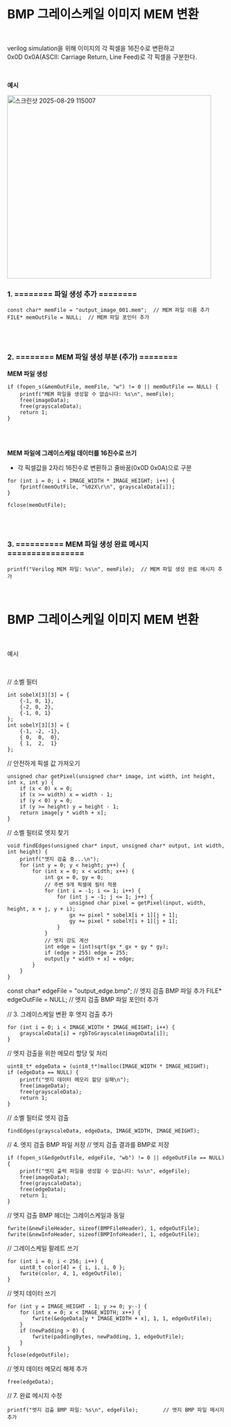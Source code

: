 # BMP 그레이스케일 이미지 MEM 변환
<br>

verilog simulation을 위해 이미지의 각 픽셀을 16진수로 변환하고 <br>
0x0D 0x0A(ASCII: Carriage Return, Line Feed)로 각 픽셀을 구분한다.

<br>

__예시__

<img width="470" height="423" alt="스크린샷 2025-08-29 115007" src="https://github.com/user-attachments/assets/9e9ad650-ff86-4731-8920-5ce19f227276" />

<br>

### 1. ======== 파일 생성 추가 ========
```
const char* memFile = "output_image_001.mem";  // MEM 파일 이름 추가
FILE* memOutFile = NULL;  // MEM 파일 포인터 추가
```

<br><br>
    
### 2. ======== MEM 파일 생성 부분 (추가) ========
__MEM 파일 생성__
```
if (fopen_s(&memOutFile, memFile, "w") != 0 || memOutFile == NULL) {
    printf("MEM 파일을 생성할 수 없습니다: %s\n", memFile);
    free(imageData);
    free(grayscaleData);
    return 1;
}
```

<br><br>
  
__MEM 파일에 그레이스케일 데이터를 16진수로 쓰기__
- 각 픽셀값을 2자리 16진수로 변환하고 줄바꿈(0x0D 0x0A)으로 구분
```
for (int i = 0; i < IMAGE_WIDTH * IMAGE_HEIGHT; i++) {
    fprintf(memOutFile, "%02X\r\n", grayscaleData[i]);
}

fclose(memOutFile);
```

<br><br>
  
### 3. ========== MEM 파일 생성 완료 메시지 ================
```
printf("Verilog MEM 파일: %s\n", memFile);  // MEM 파일 생성 완료 메시지 추가
```

<br>

# BMP 그레이스케일 이미지 MEM 변환

<br>

예시



<br>

// 소벨 필터
```
int sobelX[3][3] = {
    {-1, 0, 1},
    {-2, 0, 2},
    {-1, 0, 1}
};
int sobelY[3][3] = {
    {-1, -2, -1},
    { 0,  0,  0},
    { 1,  2,  1}
};
```
// 안전하게 픽셀 값 가져오기
```
unsigned char getPixel(unsigned char* image, int width, int height, int x, int y) {
    if (x < 0) x = 0;
    if (x >= width) x = width - 1;
    if (y < 0) y = 0;
    if (y >= height) y = height - 1;
    return image[y * width + x];
}
```
// 소벨 필터로 엣지 찾기
```
void findEdges(unsigned char* input, unsigned char* output, int width, int height) {
    printf("엣지 검출 중...\n");
    for (int y = 0; y < height; y++) {
        for (int x = 0; x < width; x++) {
            int gx = 0, gy = 0;
            // 주변 9개 픽셀에 필터 적용
            for (int i = -1; i <= 1; i++) {
                for (int j = -1; j <= 1; j++) {
                    unsigned char pixel = getPixel(input, width, height, x + j, y + i);
                    gx += pixel * sobelX[i + 1][j + 1];
                    gy += pixel * sobelY[i + 1][j + 1];
                }
            }
            // 엣지 강도 계산
            int edge = (int)sqrt(gx * gx + gy * gy);
            if (edge > 255) edge = 255;
            output[y * width + x] = edge;
        }
    }
}
```
const char* edgeFile = "output_edge.bmp";        // 엣지 검출 BMP 파일 추가
FILE* edgeOutFile = NULL;                        // 엣지 검출 BMP 파일 포인터 추가

// 3. 그레이스케일 변환 후 엣지 검출 추가
```
for (int i = 0; i < IMAGE_WIDTH * IMAGE_HEIGHT; i++) {
    grayscaleData[i] = rgbToGrayscale(imageData[i]);
}
```
// 엣지 검출을 위한 메모리 할당 및 처리
```
uint8_t* edgeData = (uint8_t*)malloc(IMAGE_WIDTH * IMAGE_HEIGHT);
if (edgeData == NULL) {
    printf("엣지 데이터 메모리 할당 실패\n");
    free(imageData);
    free(grayscaleData);
    return 1;
}
```

// 소벨 필터로 엣지 검출
```
findEdges(grayscaleData, edgeData, IMAGE_WIDTH, IMAGE_HEIGHT);
```
// 4. 엣지 검출 BMP 파일 저장
// 엣지 검출 결과를 BMP로 저장
```
if (fopen_s(&edgeOutFile, edgeFile, "wb") != 0 || edgeOutFile == NULL) {
    printf("엣지 출력 파일을 생성할 수 없습니다: %s\n", edgeFile);
    free(imageData);
    free(grayscaleData);
    free(edgeData);
    return 1;
}
```

// 엣지 검출 BMP 헤더는 그레이스케일과 동일
```
fwrite(&newFileHeader, sizeof(BMPFileHeader), 1, edgeOutFile);
fwrite(&newInfoHeader, sizeof(BMPInfoHeader), 1, edgeOutFile);
```

// 그레이스케일 팔레트 쓰기
```
for (int i = 0; i < 256; i++) {
    uint8_t color[4] = { i, i, i, 0 };
    fwrite(color, 4, 1, edgeOutFile);
}
```

// 엣지 데이터 쓰기
```
for (int y = IMAGE_HEIGHT - 1; y >= 0; y--) {
    for (int x = 0; x < IMAGE_WIDTH; x++) {
        fwrite(&edgeData[y * IMAGE_WIDTH + x], 1, 1, edgeOutFile);
    }
    if (newPadding > 0) {
        fwrite(paddingBytes, newPadding, 1, edgeOutFile);
    }
}
fclose(edgeOutFile);
```

// 엣지 데이터 메모리 해제 추가
```
free(edgeData);
```

// 7. 완료 메시지 수정
```
printf("엣지 검출 BMP 파일: %s\n", edgeFile);        // 엣지 BMP 파일 메시지 추가
```






